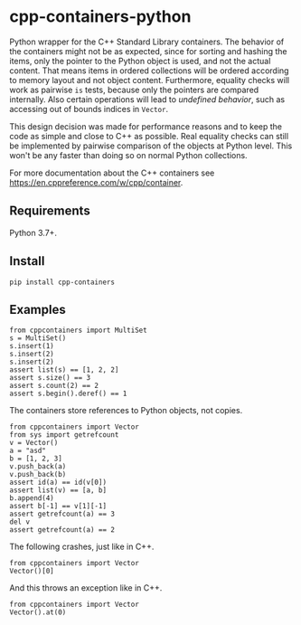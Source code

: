 # cpp-containers-python

Python wrapper for the C++ Standard Library containers. The behavior of the containers might not be as expected, since for sorting and hashing the items, only the pointer to the Python object is used, and not the actual content. That means items in ordered collections will be ordered according to memory layout and not object content. Furthermore, equality checks will work as pairwise `is` tests, because only the pointers are compared internally. Also certain operations will lead to *undefined behavior*, such as accessing out of bounds indices in `Vector`.

This design decision was made for performance reasons and to keep the code as simple and close to C++ as possible. Real equality checks can still be implemented by pairwise comparison of the objects at Python level. This won't be any faster than doing so on normal Python collections.

For more documentation about the C++ containers see <https://en.cppreference.com/w/cpp/container>.

## Requirements
Python 3.7+.

## Install
`pip install cpp-containers`

## Examples
```
from cppcontainers import MultiSet
s = MultiSet()
s.insert(1)
s.insert(2)
s.insert(2)
assert list(s) == [1, 2, 2]
assert s.size() == 3
assert s.count(2) == 2
assert s.begin().deref() == 1
```

The containers store references to Python objects, not copies.

```
from cppcontainers import Vector
from sys import getrefcount
v = Vector()
a = "asd"
b = [1, 2, 3]
v.push_back(a)
v.push_back(b)
assert id(a) == id(v[0])
assert list(v) == [a, b]
b.append(4)
assert b[-1] == v[1][-1]
assert getrefcount(a) == 3
del v
assert getrefcount(a) == 2
```

The following crashes, just like in C++.

```
from cppcontainers import Vector
Vector()[0]
```

And this throws an exception like in C++.

```
from cppcontainers import Vector
Vector().at(0)
```
